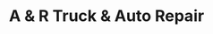 ---
title: "A & R Truck & Auto Repair"
url: /saylorsburg/a-and-r-truck-and-auto-repair/
shop: car repair
---